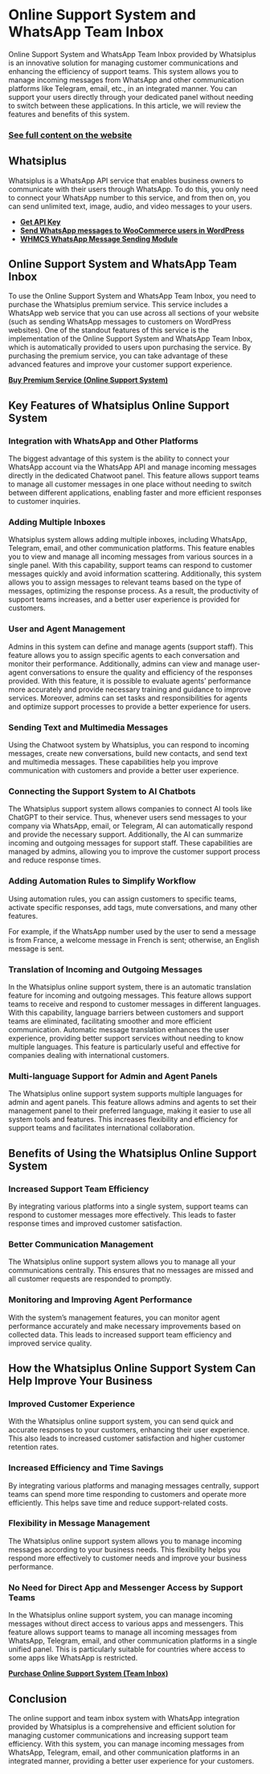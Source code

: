 # Online Support System and WhatsApp Team Inbox

Online Support System and WhatsApp Team Inbox provided by Whatsiplus is an innovative solution for managing customer communications and enhancing the efficiency of support teams. This system allows you to manage incoming messages from WhatsApp and other communication platforms like Telegram, email, etc., in an integrated manner. You can support your users directly through your dedicated panel without needing to switch between these applications. In this article, we will review the features and benefits of this system.

### [See full content on the website](https://whatsiplus.com/online-support-system-and-whatsapp-team-inbox/)

## Whatsiplus

Whatsiplus is a WhatsApp API service that enables business owners to communicate with their users through WhatsApp. To do this, you only need to connect your WhatsApp number to this service, and from then on, you can send unlimited text, image, audio, and video messages to your users.

- **[Get API Key](https://panel.whatsiplus.com/index.php?rp=/login)**
- **[Send WhatsApp messages to WooCommerce users in WordPress](https://whatsiplus.com/whatsapp-order-notifications-plugin-boost-your-woocommerce-sales/)**
- **[WHMCS WhatsApp Message Sending Module](https://whatsiplus.com/whatsapp-notification-for-whmcs-whatsiplus-module/)**

## Online Support System and WhatsApp Team Inbox

To use the Online Support System and WhatsApp Team Inbox, you need to purchase the Whatsiplus premium service. This service includes a WhatsApp web service that you can use across all sections of your website (such as sending WhatsApp messages to customers on WordPress websites). One of the standout features of this service is the implementation of the Online Support System and WhatsApp Team Inbox, which is automatically provided to users upon purchasing the service. By purchasing the premium service, you can take advantage of these advanced features and improve your customer support experience.

**[Buy Premium Service (Online Support System)](https://panel.whatsiplus.com/index.php?rp=/store/whatsapp/premium)**

## Key Features of Whatsiplus Online Support System

### Integration with WhatsApp and Other Platforms

The biggest advantage of this system is the ability to connect your WhatsApp account via the WhatsApp API and manage incoming messages directly in the dedicated Chatwoot panel. This feature allows support teams to manage all customer messages in one place without needing to switch between different applications, enabling faster and more efficient responses to customer inquiries.

### Adding Multiple Inboxes

Whatsiplus system allows adding multiple inboxes, including WhatsApp, Telegram, email, and other communication platforms. This feature enables you to view and manage all incoming messages from various sources in a single panel. With this capability, support teams can respond to customer messages quickly and avoid information scattering. Additionally, this system allows you to assign messages to relevant teams based on the type of messages, optimizing the response process. As a result, the productivity of support teams increases, and a better user experience is provided for customers.

### User and Agent Management

Admins in this system can define and manage agents (support staff). This feature allows you to assign specific agents to each conversation and monitor their performance. Additionally, admins can view and manage user-agent conversations to ensure the quality and efficiency of the responses provided. With this feature, it is possible to evaluate agents’ performance more accurately and provide necessary training and guidance to improve services. Moreover, admins can set tasks and responsibilities for agents and optimize support processes to provide a better experience for users.

### Sending Text and Multimedia Messages

Using the Chatwoot system by Whatsiplus, you can respond to incoming messages, create new conversations, build new contacts, and send text and multimedia messages. These capabilities help you improve communication with customers and provide a better user experience.

### Connecting the Support System to AI Chatbots

The Whatsiplus support system allows companies to connect AI tools like ChatGPT to their service. Thus, whenever users send messages to your company via WhatsApp, email, or Telegram, AI can automatically respond and provide the necessary support. Additionally, the AI can summarize incoming and outgoing messages for support staff. These capabilities are managed by admins, allowing you to improve the customer support process and reduce response times.

### Adding Automation Rules to Simplify Workflow

Using automation rules, you can assign customers to specific teams, activate specific responses, add tags, mute conversations, and many other features.

For example, if the WhatsApp number used by the user to send a message is from France, a welcome message in French is sent; otherwise, an English message is sent.

### Translation of Incoming and Outgoing Messages

In the Whatsiplus online support system, there is an automatic translation feature for incoming and outgoing messages. This feature allows support teams to receive and respond to customer messages in different languages. With this capability, language barriers between customers and support teams are eliminated, facilitating smoother and more efficient communication. Automatic message translation enhances the user experience, providing better support services without needing to know multiple languages. This feature is particularly useful and effective for companies dealing with international customers.

### Multi-language Support for Admin and Agent Panels

The Whatsiplus online support system supports multiple languages for admin and agent panels. This feature allows admins and agents to set their management panel to their preferred language, making it easier to use all system tools and features. This increases flexibility and efficiency for support teams and facilitates international collaboration.

## Benefits of Using the Whatsiplus Online Support System

### Increased Support Team Efficiency

By integrating various platforms into a single system, support teams can respond to customer messages more effectively. This leads to faster response times and improved customer satisfaction.

### Better Communication Management

The Whatsiplus online support system allows you to manage all your communications centrally. This ensures that no messages are missed and all customer requests are responded to promptly.

### Monitoring and Improving Agent Performance

With the system’s management features, you can monitor agent performance accurately and make necessary improvements based on collected data. This leads to increased support team efficiency and improved service quality.

## How the Whatsiplus Online Support System Can Help Improve Your Business

### Improved Customer Experience

With the Whatsiplus online support system, you can send quick and accurate responses to your customers, enhancing their user experience. This also leads to increased customer satisfaction and higher customer retention rates.

### Increased Efficiency and Time Savings

By integrating various platforms and managing messages centrally, support teams can spend more time responding to customers and operate more efficiently. This helps save time and reduce support-related costs.

### Flexibility in Message Management

The Whatsiplus online support system allows you to manage incoming messages according to your business needs. This flexibility helps you respond more effectively to customer needs and improve your business performance.

### No Need for Direct App and Messenger Access by Support Teams

In the Whatsiplus online support system, you can manage incoming messages without direct access to various apps and messengers. This feature allows support teams to manage all incoming messages from WhatsApp, Telegram, email, and other communication platforms in a single unified panel. This is particularly suitable for countries where access to some apps like WhatsApp is restricted.

**[Purchase Online Support System (Team Inbox)](https://panel.whatsiplus.com/index.php?rp=/store/whatsapp/premium)**

## Conclusion

The online support and team inbox system with WhatsApp integration provided by Whatsiplus is a comprehensive and efficient solution for managing customer communications and increasing support team efficiency. With this system, you can manage incoming messages from WhatsApp, Telegram, email, and other communication platforms in an integrated manner, providing a better user experience for your customers.
